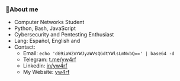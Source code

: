 ### 🌱About me
- Computer Networks Student
- Python, Bash, JavaScript
- Cybersecurity and Pentesting Enthusiast 
- Lang: Español, English and
- Contact:
  - Email: `echo 'dG9iaWZnYWJyaWVsQGdtYWlsLmNvbQ==' | base64 -d`
  - Telegram: [t.me/yw4rf](https://t.me/yw4rf)
  - Linkedin: [in/yw4rf](https://linkedin.com/yw4rf)
  - My Website: [yw4rf](https://yw4rf.vercel.app)
